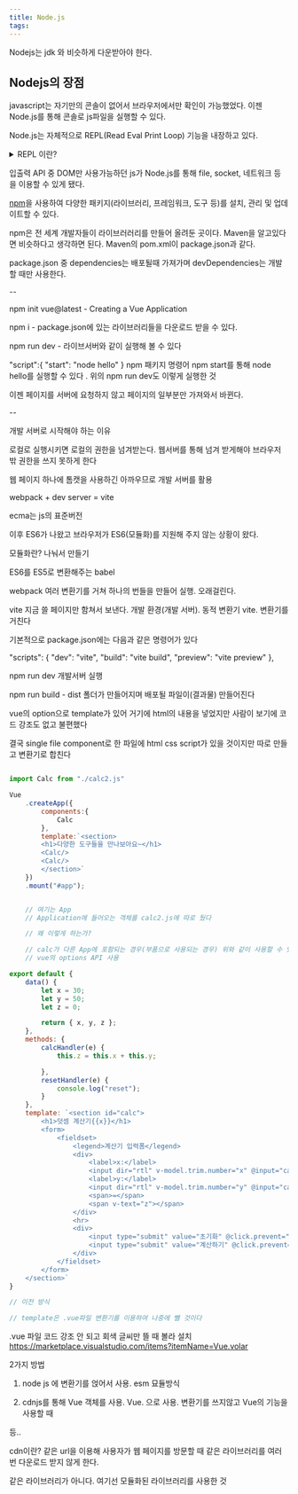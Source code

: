 ```yaml
---
title: Node.js
tags: 
---
```


Nodejs는 jdk 와 비슷하게 다운받아야 한다.

## Nodejs의 장점

javascript는 자기만의 콘솔이 없어서 브라우저에서만 확인이 가능했었다. 이젠 Node.js를 통해 콘솔로 js파일을 실행할 수 있다.

Node.js는 자체적으로 REPL(Read Eval Print Loop) 기능을 내장하고 있다.

<details>
<summary>REPL 이란?</summary>
<div markdown="1">

Node.js는 개발자가 명령행에서 JavaScript 코드를 입력하고 즉시 실행 결과를 확인할 수 있는 인터랙티브한 환경을 제공한다.   
Node.js의 REPL은 CLI의 일종으로 볼 수 있다. 사용자는 Node.js를 설치하고 터미널 또는 명령 프롬프트에서 node 명령어를 실행하여 REPL 환경에 진입할 수 있다.

**CLI란?**

Command Line Interpreter (CLI) 또는 Command Line Interface (CLI)는 사용자가 명령어를 입력하고 해당 명령어를 해석하여 실행하는 인터페이스를 제공하는 프로그램 또는 도구

</div>
</details>

입출력 API 중 DOM만 사용가능하던 js가 Node.js를 통해 file, socket, 네트워크 등 을 이용할 수 있게 됐다.

[npm](https://www.npmjs.com/)을 사용하여 다양한 패키지(라이브러리, 프레임워크, 도구 등)를 설치, 관리 및 업데이트할 수 있다.

npm은 전 세계 개발자들이 라이브러러리를 만들어 올려둔 곳이다. Maven을 알고있다면 비슷하다고 생각하면 된다. Maven의 pom.xml이 package.json과 같다.

package.json 중 dependencies는 배포될때 가져가며 devDependencies는 개발할 때만 사용한다.






--

npm init vue@latest - Creating a Vue Application

npm i - package.json에 있는 라이브러리들을 다운로드 받을 수 있다.

npm run dev - 라이브서버와 같이 실행해 볼 수 있다

"script":{
    "start": "node hello"
  }
npm 패키지 명령어 npm start를 통해 node hello를 실행할 수 있다 . 위의 npm run dev도 이렇게 실행한 것

이젠 페이지를 서버에 요청하지 않고 페이지의 일부분만 가져와서 바뀐다.

--

개발 서버로 시작해야 하는 이유

로컬로 실행시키면 로컬의 권한을 넘겨받는다. 웹서버를 통해 넘겨 받게해야 브라우저 밖 권한을 쓰지 못하게 한다

웹 페이지 하나에 톰캣을 사용하긴 아까우므로 개발 서버를 활용

webpack + dev server = vite

ecma는 js의 표준버전

이후 ES6가 나왔고 브라우저가 ES6(모듈화)를 지원해 주지 않는 상황이 왔다. 

모듈화란? 나눠서 만들기

ES6를 ES5로 변환해주는 babel

webpack 여러 변환기를 거쳐 하나의 번들을 만들어 실행. 오래걸린다.

vite 지금 쓸 페이지만 함쳐서 보낸다. 개발 환경(개발 서버). 동적 변환기 vite. 변환기를 거친다

기본적으로 package.json에는 다음과 같은 명령어가 있다

  "scripts": {
    "dev": "vite",
    "build": "vite build",
    "preview": "vite preview"
  },
  
  
  npm run dev 개발서버 실행
  
  npm run build - dist 폴더가 만들어지며 배포될 파일이(결과물) 만들어진다
  
vue의 option으로 template가 있어 거기에 html의 내용을 넣었지만 사람이 보기에 코드 강조도 없고 불편했다

결국 single file component로 한 파일에 html css script가 있을 것이지만 따로 만들고 변환기로 합친다

```js

import Calc from "./calc2.js"

Vue
    .createApp({
        components:{
            Calc
        },
        template:`<section>
        <h1>다양한 도구들을 만나보아요~</h1>
        <Calc/>
        <Calc/>
        </section>`
    })
    .mount("#app");


    // 여기는 App
    // Application에 들어오는 객체를 calc2.js에 따로 뒀다

    // 왜 이렇게 하는가?

    // calc가 다른 App에 포함되는 경우(부품으로 사용되는 경우) 위와 같이 사용할 수 있다
    // vue의 options API 사용

```

```js
export default {
    data() {
        let x = 30;
        let y = 50;
        let z = 0;

        return { x, y, z };
    },
    methods: {
        calcHandler(e) {
            this.z = this.x + this.y;

        },
        resetHandler(e) {
            console.log("reset");
        }
    },
    template: `<section id="calc">
        <h1>덧셈 계산기{{x}}</h1>
        <form>
            <fieldset>
                <legend>계산기 입력폼</legend>
                <div>
                    <label>x:</label>
                    <input dir="rtl" v-model.trim.number="x" @input="calcHandler">
                    <label>y:</label>
                    <input dir="rtl" v-model.trim.number="y" @input="calcHandler">
                    <span>=</span>
                    <span v-text="z"></span>
                </div>
                <hr>
                <div>
                    <input type="submit" value="초기화" @click.prevent="resetHandler">
                    <input type="submit" value="계산하기" @click.prevent="calcHandler">
                </div>
            </fieldset>
        </form>
    </section>`
}

// 이전 방식

// template은 .vue파일 변환기를 이용하여 나중에 뺄 것이다
```

.vue 파일 코드 강조 안 되고 회색 글씨만 뜰 때
볼라 설치
https://marketplace.visualstudio.com/items?itemName=Vue.volar


2가지 방법

1. node js 에 변환기를 얹어서 사용. esm 묘듈방식

2. cdnjs를 통해 Vue 객체를 사용. Vue. 으로 사용. 변환기를 쓰지않고 Vue의 기능을 사용할 때
<script src="https://unpkg.com/vue@3/dist/vue.global.js"></script> 등..

cdn이란? 같은 url을 이용해 사용자가 웹 페이지를 방문할 때 같은 라이브러리를 여러번 다운로드 받지 않게 한다. 

같은 라이브러리가 아니다. 여기선 모듈화된 라이브러리를 사용한 것





